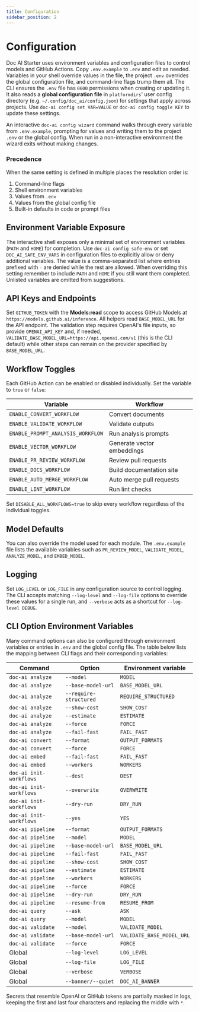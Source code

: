 ```yaml
---
title: Configuration
sidebar_position: 2
---
```


# Configuration

Doc AI Starter uses environment variables and configuration files to control models and GitHub Actions. Copy `.env.example` to `.env` and edit as needed. Variables in your shell override values in the file, the project `.env` overrides the global configuration file, and command-line flags trump them all. The CLI ensures the `.env` file has `0600` permissions when creating or updating it. It also reads a **global configuration file** in `platformdirs`' user config directory (e.g. `~/.config/doc_ai/config.json`) for settings that apply across projects. Use `doc-ai config set VAR=VALUE` or `doc-ai config toggle KEY` to update these settings.

An interactive `doc-ai config wizard` command walks through every variable from `.env.example`, prompting for values and writing them to the project `.env` or the global config. When run in a non-interactive environment the wizard exits without making changes.

### Precedence

When the same setting is defined in multiple places the resolution order is:

1. Command-line flags
2. Shell environment variables
3. Values from `.env`
4. Values from the global config file
5. Built-in defaults in code or prompt files

## Environment Variable Exposure

The interactive shell exposes only a minimal set of environment variables
(``PATH`` and ``HOME``) for completion. Use ``doc-ai config safe-env`` or set
``DOC_AI_SAFE_ENV_VARS`` in configuration files to explicitly allow or deny
additional variables. The value is a comma-separated list where entries
prefixed with ``-`` are denied while the rest are allowed. When overriding this
setting remember to include ``PATH`` and ``HOME`` if you still want them
completed. Unlisted variables are omitted from suggestions.

## API Keys and Endpoints

Set `GITHUB_TOKEN` with the **Models:read** scope to access GitHub Models at
`https://models.github.ai/inference`. All helpers read `BASE_MODEL_URL` for the
API endpoint. The validation step requires OpenAI's file inputs, so provide
`OPENAI_API_KEY` and, if needed, `VALIDATE_BASE_MODEL_URL=https://api.openai.com/v1`
(this is the CLI default) while other steps can remain on the provider specified
by `BASE_MODEL_URL`.

## Workflow Toggles

Each GitHub Action can be enabled or disabled individually. Set the variable to `true` or `false`:

| Variable | Workflow |
| --- | --- |
| `ENABLE_CONVERT_WORKFLOW` | Convert documents |
| `ENABLE_VALIDATE_WORKFLOW` | Validate outputs |
| `ENABLE_PROMPT_ANALYSIS_WORKFLOW` | Run analysis prompts |
| `ENABLE_VECTOR_WORKFLOW` | Generate vector embeddings |
| `ENABLE_PR_REVIEW_WORKFLOW` | Review pull requests |
| `ENABLE_DOCS_WORKFLOW` | Build documentation site |
| `ENABLE_AUTO_MERGE_WORKFLOW` | Auto merge pull requests |
| `ENABLE_LINT_WORKFLOW` | Run lint checks |

Set `DISABLE_ALL_WORKFLOWS=true` to skip every workflow regardless of the individual toggles.

## Model Defaults

You can also override the model used for each module. The `.env.example` file lists the available variables such as `PR_REVIEW_MODEL`, `VALIDATE_MODEL`, `ANALYZE_MODEL`, and `EMBED_MODEL`.

## Logging

Set `LOG_LEVEL` or `LOG_FILE` in any configuration source to control logging. The CLI accepts matching `--log-level` and `--log-file` options to override these values for a single run, and `--verbose` acts as a shortcut for `--log-level DEBUG`.

## CLI Option Environment Variables

Many command options can also be configured through environment variables or entries in `.env` and the global config file. The table below lists the mapping between CLI flags and their corresponding variables:

| Command | Option | Environment variable |
| --- | --- | --- |
| `doc-ai analyze` | `--model` | `MODEL` |
| `doc-ai analyze` | `--base-model-url` | `BASE_MODEL_URL` |
| `doc-ai analyze` | `--require-structured` | `REQUIRE_STRUCTURED` |
| `doc-ai analyze` | `--show-cost` | `SHOW_COST` |
| `doc-ai analyze` | `--estimate` | `ESTIMATE` |
| `doc-ai analyze` | `--force` | `FORCE` |
| `doc-ai analyze` | `--fail-fast` | `FAIL_FAST` |
| `doc-ai convert` | `--format` | `OUTPUT_FORMATS` |
| `doc-ai convert` | `--force` | `FORCE` |
| `doc-ai embed` | `--fail-fast` | `FAIL_FAST` |
| `doc-ai embed` | `--workers` | `WORKERS` |
| `doc-ai init-workflows` | `--dest` | `DEST` |
| `doc-ai init-workflows` | `--overwrite` | `OVERWRITE` |
| `doc-ai init-workflows` | `--dry-run` | `DRY_RUN` |
| `doc-ai init-workflows` | `--yes` | `YES` |
| `doc-ai pipeline` | `--format` | `OUTPUT_FORMATS` |
| `doc-ai pipeline` | `--model` | `MODEL` |
| `doc-ai pipeline` | `--base-model-url` | `BASE_MODEL_URL` |
| `doc-ai pipeline` | `--fail-fast` | `FAIL_FAST` |
| `doc-ai pipeline` | `--show-cost` | `SHOW_COST` |
| `doc-ai pipeline` | `--estimate` | `ESTIMATE` |
| `doc-ai pipeline` | `--workers` | `WORKERS` |
| `doc-ai pipeline` | `--force` | `FORCE` |
| `doc-ai pipeline` | `--dry-run` | `DRY_RUN` |
| `doc-ai pipeline` | `--resume-from` | `RESUME_FROM` |
| `doc-ai query` | `--ask` | `ASK` |
| `doc-ai query` | `--model` | `MODEL` |
| `doc-ai validate` | `--model` | `VALIDATE_MODEL` |
| `doc-ai validate` | `--base-model-url` | `VALIDATE_BASE_MODEL_URL` |
| `doc-ai validate` | `--force` | `FORCE` |
| Global | `--log-level` | `LOG_LEVEL` |
| Global | `--log-file` | `LOG_FILE` |
| Global | `--verbose` | `VERBOSE` |
| Global | `--banner/--quiet` | `DOC_AI_BANNER` |

Secrets that resemble OpenAI or GitHub tokens are partially masked in logs, keeping the first and last four characters and replacing the middle with `*`.
